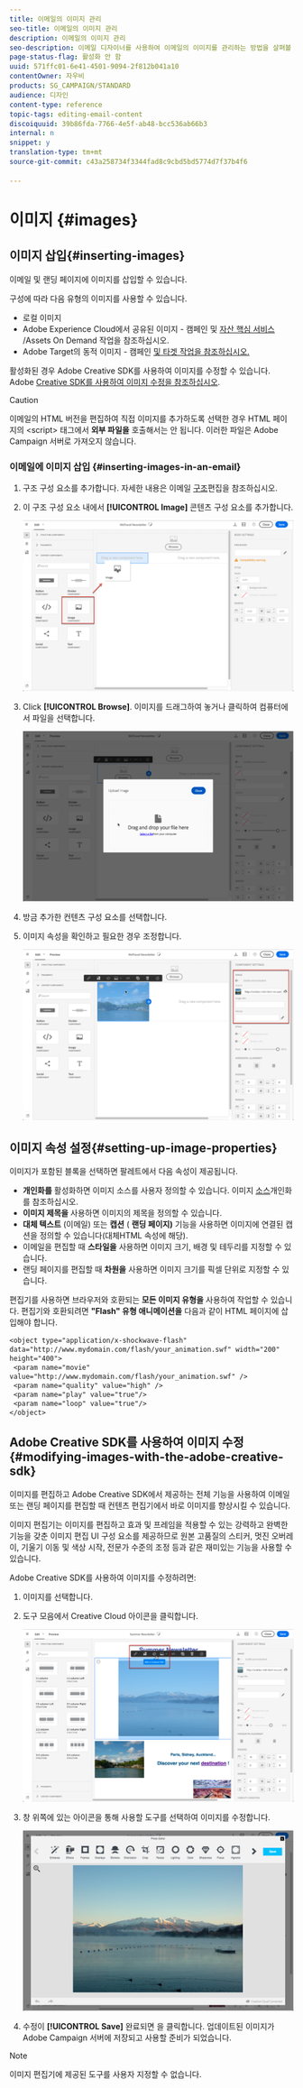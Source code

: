 ```yaml
---
title: 이메일의 이미지 관리
seo-title: 이메일의 이미지 관리
description: 이메일의 이미지 관리
seo-description: 이메일 디자이너를 사용하여 이메일의 이미지를 관리하는 방법을 살펴볼 수 있습니다.
page-status-flag: 활성화 안 함
uuid: 571ffc01-6e41-4501-9094-2f812b041a10
contentOwner: 자우비
products: SG_CAMPAIGN/STANDARD
audience: 디자인
content-type: reference
topic-tags: editing-email-content
discoiquuid: 39b86fda-7766-4e5f-ab48-bcc536ab66b3
internal: n
snippet: y
translation-type: tm+mt
source-git-commit: c43a258734f3344fad8c9cbd5bd5774d7f37b4f6

---
```



# 이미지 {#images}

## 이미지 삽입{#inserting-images}

이메일 및 랜딩 페이지에 이미지를 삽입할 수 있습니다.

구성에 따라 다음 유형의 이미지를 사용할 수 있습니다.

* 로컬 이미지
* Adobe Experience Cloud에서 공유된 이미지 - 캠페인 및 [자산 핵심 서비스](../../integrating/using/working-with-campaign-and-assets-core-service.md) /Assets On Demand 작업을 참조하십시오.
* Adobe Target의 동적 이미지 - 캠페인 [및 타겟 작업을 참조하십시오.](../../integrating/using/about-campaign-target-integration.md)

활성화된 경우 Adobe Creative SDK를 사용하여 이미지를 수정할 수 있습니다. Adobe [Creative SDK를 사용하여 이미지 수정을 참조하십시오](images.md#modifying-images-with-the-adobe-creative-sdk).

>[!CAUTION]
>
>이메일의 HTML 버전을 편집하여 직접 이미지를 추가하도록 선택한 경우 HTML 페이지의 &lt;script&gt; 태그에서 **외부 파일을** 호출해서는 안 됩니다. 이러한 파일은 Adobe Campaign 서버로 가져오지 않습니다.

### 이메일에 이미지 삽입 {#inserting-images-in-an-email}

1. 구조 구성 요소를 추가합니다. 자세한 내용은 이메일 [구조](../../designing/using/designing-from-scratch.md#defining-the-email-structure)편집을 참조하십시오.
1. 이 구조 구성 요소 내에서 **[!UICONTROL Image]** 콘텐츠 구성 요소를 추가합니다.

   ![](assets/des_insert_images_1.png)

1. Click **[!UICONTROL Browse]**. 이미지를 드래그하여 놓거나 클릭하여 컴퓨터에서 파일을 선택합니다.

   ![](assets/des_insert_images_2.png)

1. 방금 추가한 컨텐츠 구성 요소를 선택합니다.
1. 이미지 속성을 확인하고 필요한 경우 조정합니다.

   ![](assets/des_insert_images_3.png)

## 이미지 속성 설정{#setting-up-image-properties}

이미지가 포함된 블록을 선택하면 팔레트에서 다음 속성이 제공됩니다.

* **개인화를** 활성화하면 이미지 소스를 사용자 정의할 수 있습니다. 이미지 [소스](../../designing/using/personalization.md#personalizing-an-image-source)개인화를 참조하십시오.
* **이미지 제목을** 사용하면 이미지의 제목을 정의할 수 있습니다.
* **대체 텍스트** (이메일) 또는 **캡션** ( **랜딩 페이지)** 기능을 사용하면 이미지에 연결된 캡션을 정의할 수 있습니다(대체HTML 속성에 해당).
* 이메일을 편집할 때 **스타일을** 사용하면 이미지 크기, 배경 및 테두리를 지정할 수 있습니다.
* 랜딩 페이지를 편집할 때 **차원을** 사용하면 이미지 크기를 픽셀 단위로 지정할 수 있습니다.

편집기를 사용하면 브라우저와 호환되는 **모든 이미지 유형을** 사용하여 작업할 수 있습니다. 편집기와 호환되려면 **"Flash" 유형 애니메이션을** 다음과 같이 HTML 페이지에 삽입해야 합니다.

```
<object type="application/x-shockwave-flash" data="http://www.mydomain.com/flash/your_animation.swf" width="200" height="400">
 <param name="movie" value="http://www.mydomain.com/flash/your_animation.swf" />
 <param name="quality" value="high" />
 <param name="play" value="true"/>
 <param name="loop" value="true"/> 
</object>
```

## Adobe Creative SDK를 사용하여 이미지 수정{#modifying-images-with-the-adobe-creative-sdk}

이미지를 편집하고 Adobe Creative SDK에서 제공하는 전체 기능을 사용하여 이메일 또는 랜딩 페이지를 편집할 때 컨텐츠 편집기에서 바로 이미지를 향상시킬 수 있습니다.

이미지 편집기는 이미지를 편집하고 효과 및 프레임을 적용할 수 있는 강력하고 완벽한 기능을 갖춘 이미지 편집 UI 구성 요소를 제공하므로 원본 고품질의 스티커, 멋진 오버레이, 기울기 이동 및 색상 시작, 전문가 수준의 조정 등과 같은 재미있는 기능을 사용할 수 있습니다.

Adobe Creative SDK를 사용하여 이미지를 수정하려면:

1. 이미지를 선택합니다.
1. 도구 모음에서 Creative Cloud 아이콘을 클릭합니다.

   ![](assets/des_creative_sdk_icon.png)

1. 창 위쪽에 있는 아이콘을 통해 사용할 도구를 선택하여 이미지를 수정합니다.

   ![](assets/email_designer_ccsdktoolbar.png)

1. 수정이 **[!UICONTROL Save]** 완료되면 을 클릭합니다. 업데이트된 이미지가 Adobe Campaign 서버에 저장되고 사용할 준비가 되었습니다.

>[!NOTE]
이미지 편집기에 제공된 도구를 사용자 지정할 수 없습니다.
